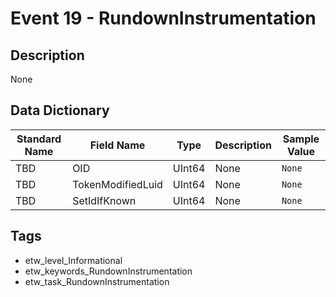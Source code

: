 # Event 19 - RundownInstrumentation

## Description
None

## Data Dictionary
|Standard Name|Field Name|Type|Description|Sample Value|
|---|---|---|---|---|
|TBD|OID|UInt64|None|`None`|
|TBD|TokenModifiedLuid|UInt64|None|`None`|
|TBD|SetIdIfKnown|UInt64|None|`None`|

## Tags
* etw_level_Informational
* etw_keywords_RundownInstrumentation
* etw_task_RundownInstrumentation